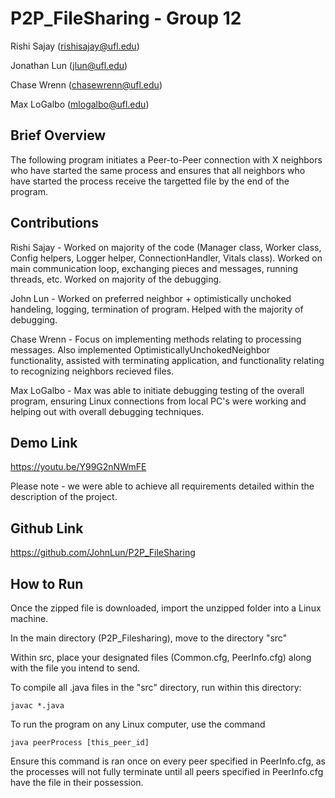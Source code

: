 # P2P_FileSharing - Group 12
 Rishi Sajay (rishisajay@ufl.edu)
 
 Jonathan Lun (jlun@ufl.edu) 

 Chase Wrenn (chasewrenn@ufl.edu)

 Max LoGalbo (mlogalbo@ufl.edu)

## Brief Overview

The following program initiates a Peer-to-Peer connection with X  neighbors who have started the same process and ensures that all neighbors who have started the process receive the targetted file by the end of the program.

## Contributions

Rishi Sajay - Worked on majority of the code (Manager class, Worker class, Config helpers, Logger helper, ConnectionHandler, Vitals class). Worked on main communication loop, exchanging pieces and messages, running threads, etc. Worked on majority of the debugging. 

John Lun - Worked on preferred neighbor + optimistically unchoked handeling, logging, termination of program. Helped with the majority of debugging.

Chase Wrenn - Focus on implementing methods relating to processing messages. Also implemented OptimisticallyUnchokedNeighbor functionality, assisted with terminating application, and functionality relating to recognizing neighbors recieved files.

Max LoGalbo - Max was able to initiate debugging testing of the overall program, ensuring Linux connections from local PC's were working and helping out with overall debugging techniques.


## Demo Link

https://youtu.be/Y99G2nNWmFE

Please note - we were able to achieve all requirements detailed within the description of the project.

## Github Link

https://github.com/JohnLun/P2P_FileSharing

## How to Run

Once the zipped file is downloaded, import the unzipped folder into a Linux machine.

In the main directory (P2P_Filesharing), move to the directory "src"

Within src, place your designated files (Common.cfg, PeerInfo.cfg) along with the file you intend to send.

To compile all .java files in the "src" directory, run within this directory:
```
javac *.java
```

To run the program on any Linux computer, use the command 
```
java peerProcess [this_peer_id]
```

Ensure this command is ran once on every peer specified in PeerInfo.cfg, as the processes will not fully terminate until all peers specified in PeerInfo.cfg have the file in their possession.





